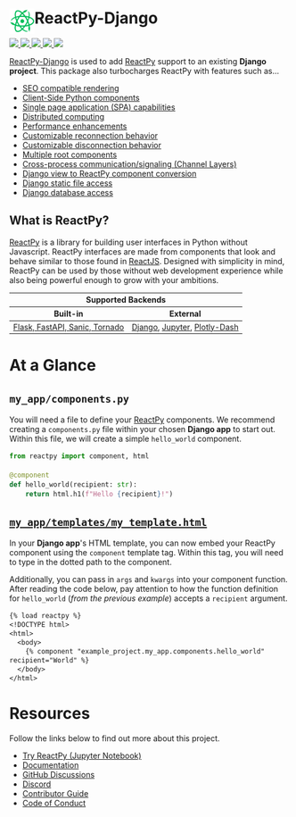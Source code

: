 # <img src="https://raw.githubusercontent.com/reactive-python/reactpy/main/branding/svg/reactpy-logo-square.svg" align="left" height="45"/> ReactPy-Django

<p>
    <a href="https://github.com/reactive-python/reactpy-django/actions?query=workflow%3ATest">
        <img src="https://github.com/reactive-python/reactpy-django/workflows/Test/badge.svg?event=push">
    </a>
    <a href="https://pypi.python.org/pypi/reactpy-django">
        <img src="https://img.shields.io/pypi/v/reactpy-django.svg?label=PyPI">
    </a>
    <a href="https://github.com/reactive-python/reactpy-django/blob/main/LICENSE.md">
        <img src="https://img.shields.io/badge/License-MIT-purple.svg">
    </a>
    <a href="https://reactive-python.github.io/reactpy-django/">
        <img src="https://img.shields.io/website?down_message=offline&label=Docs&logo=read%20the%20docs&logoColor=white&up_message=online&url=https%3A%2F%2Freactive-python.github.io%2Freactpy-django%2F">
    </a>
    <a href="https://discord.gg/uNb5P4hA9X">
        <img src="https://img.shields.io/discord/1111078259854168116?label=Discord&logo=discord">
    </a>
</p>

[ReactPy-Django](https://github.com/reactive-python/reactpy-django) is used to add [ReactPy](https://reactpy.dev/) support to an existing **Django project**. This package also turbocharges ReactPy with features such as...

-   [SEO compatible rendering](https://reactive-python.github.io/reactpy-django/latest/reference/settings/#reactpy_prerender)
-   [Client-Side Python components](https://reactive-python.github.io/reactpy-django/latest/reference/template-tag/#pyscript-component)
-   [Single page application (SPA) capabilities](https://reactive-python.github.io/reactpy-django/latest/reference/router/#django-router)
-   [Distributed computing](https://reactive-python.github.io/reactpy-django/latest/reference/settings/#reactpy_default_hosts)
-   [Performance enhancements](https://reactive-python.github.io/reactpy-django/latest/reference/settings/#performance-settings)
-   [Customizable reconnection behavior](https://reactive-python.github.io/reactpy-django/latest/reference/settings/#stability-settings)
-   [Customizable disconnection behavior](https://reactive-python.github.io/reactpy-django/latest/reference/template-tag)
-   [Multiple root components](https://reactive-python.github.io/reactpy-django/latest/reference/template-tag/)
-   [Cross-process communication/signaling (Channel Layers)](https://reactive-python.github.io/reactpy-django/latest/reference/hooks/#use-channel-layer)
-   [Django view to ReactPy component conversion](https://reactive-python.github.io/reactpy-django/latest/reference/components/#view-to-component)
-   [Django static file access](https://reactive-python.github.io/reactpy-django/latest/reference/components/#django-css)
-   [Django database access](https://reactive-python.github.io/reactpy-django/latest/reference/hooks/#use-query)

## What is ReactPy?

[ReactPy](https://reactpy.dev/) is a library for building user interfaces in Python without Javascript. ReactPy interfaces are made from components that look and behave similar to those found in [ReactJS](https://reactjs.org/). Designed with simplicity in mind, ReactPy can be used by those without web development experience while also being powerful enough to grow with your ambitions.

<table align="center">
    <thead>
        <tr>
            <th colspan="2" style="text-align: center">Supported Backends</th>
        <tr>
            <th style="text-align: center">Built-in</th>
            <th style="text-align: center">External</th>
        </tr>
    </thead>
    <tbody>
        <tr>
        <td>
            <a href="https://reactpy.dev/docs/guides/getting-started/installing-reactpy.html#officially-supported-servers">
                Flask, FastAPI, Sanic, Tornado
            </a>
        </td>
        <td>
            <a href="https://github.com/reactive-python/reactpy-django">Django</a>,
            <a href="https://github.com/reactive-python/reactpy-jupyter">Jupyter</a>,
            <a href="https://github.com/idom-team/idom-dash">Plotly-Dash</a>
        </td>
        </tr>
    </tbody>
</table>

# At a Glance

## `my_app/components.py`

<!--py-header-start-->

You will need a file to define your [ReactPy](https://github.com/reactive-python/reactpy) components. We recommend creating a `components.py` file within your chosen **Django app** to start out. Within this file, we will create a simple `hello_world` component.

<!--py-header-end-->
<!--py-code-start-->

```python
from reactpy import component, html

@component
def hello_world(recipient: str):
    return html.h1(f"Hello {recipient}!")
```

<!--py-code-end-->

## [`my_app/templates/my_template.html`](https://docs.djangoproject.com/en/stable/topics/templates/)

<!--html-header-start-->

In your **Django app**'s HTML template, you can now embed your ReactPy component using the `component` template tag. Within this tag, you will need to type in the dotted path to the component.

Additionally, you can pass in `args` and `kwargs` into your component function. After reading the code below, pay attention to how the function definition for `hello_world` (_from the previous example_) accepts a `recipient` argument.

<!--html-code-start-->

```jinja
{% load reactpy %}
<!DOCTYPE html>
<html>
  <body>
    {% component "example_project.my_app.components.hello_world" recipient="World" %}
  </body>
</html>
```

<!--html-code-end-->

# Resources

Follow the links below to find out more about this project.

-   [Try ReactPy (Jupyter Notebook)](https://mybinder.org/v2/gh/reactive-python/reactpy-jupyter/main?urlpath=lab/tree/notebooks/introduction.ipynb)
-   [Documentation](https://reactive-python.github.io/reactpy-django)
-   [GitHub Discussions](https://github.com/reactive-python/reactpy-django/discussions)
-   [Discord](https://discord.gg/uNb5P4hA9X)
-   [Contributor Guide](https://reactive-python.github.io/reactpy-django/latest/about/code/)
-   [Code of Conduct](https://github.com/reactive-python/reactpy-django/blob/main/CODE_OF_CONDUCT.md)
